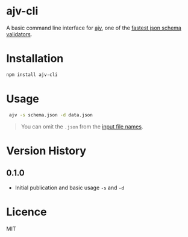 # ajv-cli

A basic command line interface for [ajv](https://github.com/epoberezkin/ajv), one of the [fastest json schema validators](https://github.com/ebdrup/json-schema-benchmark).

# Installation

```sh
npm install ajv-cli
```

# Usage

```sh
 ajv -s schema.json -d data.json
```

> You can omit the `.json` from the [input file names](https://nodejs.org/api/modules.html#modules_file_modules). 

# Version History

## 0.1.0

 - Initial publication and basic usage `-s` and `-d`

# Licence

MIT